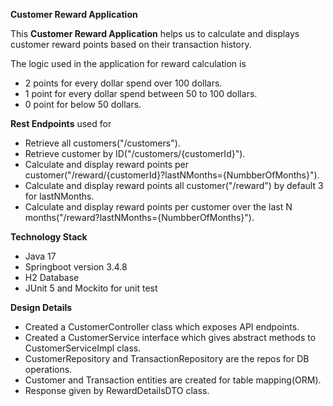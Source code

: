 **Customer Reward Application**

This **Customer Reward Application** helps us to calculate and displays customer reward points based on their transaction history.

The logic used in the application for reward calculation is
- 2 points for every dollar spend over 100 dollars.
- 1 point for every dollar spend between 50 to 100 dollars.
- 0 point for below 50 dollars.

**Rest Endpoints** used for
- Retrieve all customers("/customers").
- Retrieve customer by ID("/customers/{customerId}").
- Calculate and display reward points per customer("/reward/{customerId}?lastNMonths={NumbberOfMonths}").
- Calculate and display reward points all customer("/reward") by default 3 for lastNMonths.
- Calculate and display reward points per customer over the last N months("/reward?lastNMonths={NumbberOfMonths}").

**Technology Stack**
- Java 17
- Springboot version 3.4.8
- H2 Database
- JUnit 5  and Mockito for unit test

**Design Details**

- Created a CustomerController class which exposes API endpoints.
- Created a CustomerService interface which gives abstract methods to CustomerServiceImpl class.
- CustomerRepository and TransactionRepository are the repos for DB operations.
- Customer and Transaction entities are created for table mapping(ORM).
- Response given by RewardDetailsDTO class. 
